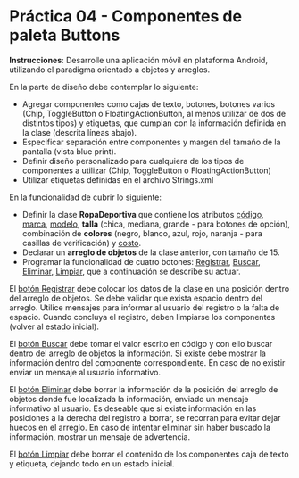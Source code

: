 # Práctica 04 - Componentes de paleta Buttons

**Instrucciones**: Desarrolle una aplicación móvil en plataforma Android, utilizando el paradigma orientado a objetos y arreglos.

En la parte de diseño debe contemplar lo siguiente:  
* Agregar componentes como cajas de texto, botones, botones varios (Chip, ToggleButton o FloatingActionButton, al menos utilizar de dos de distintos  tipos) y etiquetas, que cumplan con la información definida en la clase (descrita líneas abajo).
* Especificar separación entre componentes y margen del tamaño de la pantalla (vista blue print).
* Definir diseño personalizado para cualquiera de los tipos de componentes a utilizar (Chip, ToggleButton o FloatingActionButton)
* Utilizar etiquetas definidas en el archivo Strings.xml

En la funcionalidad de cubrir lo siguiente:  
* Definir la clase **RopaDeportiva** que contiene los atributos <u>código</u>, <u>marca</u>, <u>modelo</u>, **talla** (chica, mediana, grande - para botones de opción), combinación de **colores** (negro, blanco, azul, rojo, naranja - para casillas de verificación) y <u>costo</u>.
* Declarar un **arreglo de objetos** de la clase anterior, con tamaño de 15.
* Programar la funcionalidad de cuatro botones: <u>Registrar</u>, <u>Buscar</u>, <u>Eliminar</u>, <u>Limpiar</u>, que a continuación se describe su actuar.

El <u>botón Registrar</u> debe colocar los datos de la clase en una posición dentro del arreglo de objetos. Se debe validar que exista espacio dentro del arreglo. Utilice mensajes para informar al usuario del registro o la falta de espacio. Cuando concluya el registro, deben limpiarse los componentes (volver al estado inicial).

El <u>botón Buscar</u> debe tomar el valor escrito en código y con ello buscar dentro del arreglo de objetos la información. Si existe debe mostrar la información dentro del componente correspondiente. En caso de no existir enviar un mensaje al usuario informativo.

El <u>botón Eliminar</u> debe borrar la información de la posición del arreglo de objetos donde fue localizada la información, enviado un mensaje informativo al usuario. Es deseable que si existe información en las posiciones a la derecha del registro a borrar, se recorran para evitar dejar huecos en el arreglo. En caso de intentar eliminar sin haber buscado la información, mostrar un mensaje de advertencia.

El <u>botón Limpiar</u> debe borrar el contenido de los componentes caja de texto y etiqueta, dejando todo en un estado inicial.
